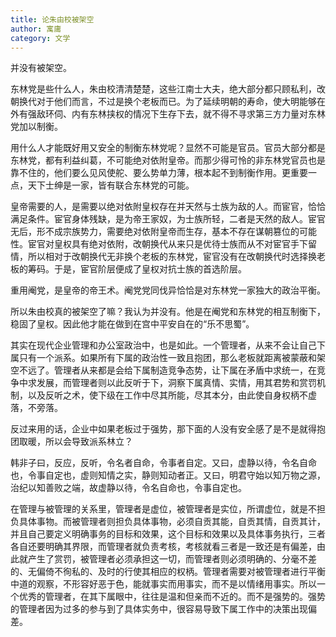 ```yaml
---
title: 论朱由校被架空
author: 寓庸
category: 文学
---
```

并没有被架空。

东林党是些什么人，朱由校清清楚楚，这些江南士大夫，绝大部分都只顾私利，改朝换代对于他们而言，不过是换个老板而已。为了延续明朝的寿命，使大明能够在外有强敌环伺、内有东林挟权的情况下生存下去，就不得不寻求第三方力量对东林党加以制衡。

用什么人才能既好用又安全的制衡东林党呢？显然不可能是官员。官员大部分都是东林党，都有利益纠葛，不可能绝对依附皇帝。而那少得可怜的非东林党官员也是靠不住的，他们要么见风使舵、要么势单力薄，根本起不到制衡作用。更重要一点，天下士绅是一家，皆有联合东林党的可能。

皇帝需要的人，是需要以绝对依附皇权存在并天然与士族为敌的人。而宦官，恰恰满足条件。宦官身体残缺，是为帝王家奴，为士族所轻，二者是天然的敌人。宦官无后，形不成宗族势力，需要绝对依附皇帝而生存，基本不存在谋朝篡位的可能性。宦官对皇权具有绝对依附，改朝换代从来只是优待士族而从不对宦官手下留情，所以相对于改朝换代无非换个老板的东林党，宦官没有在改朝换代时选择换老板的筹码。于是，宦官阶层便成了皇权对抗士族的首选阶层。

重用阉党，是皇帝的帝王术。阉党党同伐异恰恰是对东林党一家独大的政治平衡。

所以朱由校真的被架空了嘛？我认为并没有。他是在阉党和东林党的相互制衡下，稳固了皇权。因此他才能在做到在宫中平安自在的“乐不思蜀”。

其实在现代企业管理和办公室政治中，也是如此。一个管理者，从来不会让自己下属只有一个派系。如果所有下属的政治性一致且抱团，那么老板就距离被蒙蔽和架空不远了。管理者从来都是会给下属制造竞争态势，让下属在矛盾中求统一，在竞争中求发展，而管理者则以此反听于下，洞察下属真情、实情，用其君势和赏罚机制，以及反听之术，使下级在工作中尽其所能，尽其本分，由此使自身权柄不虚落，不旁落。

反过来用的话，企业中如果老板过于强势，那下面的人没有安全感了是不是就得抱团取暖，所以会导致派系林立？

韩非子曰，反应，反听，令名者自命，令事者自定。又曰，虚静以待，令名自命也，令事自定也，虚则知情之实，静则知动者正。又曰，明君守始以知万物之源，治纪以知善败之端，故虚静以待，令名自命也，令事自定也。

在管理与被管理的关系里，管理者是虚位，被管理者是实位，所谓虚位，就是不担负具体事物。而被管理者则担负具体事物，必须自贡其能，自贡其情，自贡其计，并且自己要定义明确事务的目标和效果，这个目标和效果以及具体事务执行，三者各自还要明确其界限，而管理者就负责考核，考核就看三者是一致还是有偏差，由此就产生了赏罚，被管理者必须承担这一切，而管理者则必须明确的、分毫不差的、无偏倚不徇私的、及时的行使其相应的权柄。管理者需要对被管理者进行平衡中道的观察，不形容好恶于色，能就事实而用事实，而不是以情绪用事实。所以一个优秀的管理者，在其下属眼中，往往是温和但亲而不近的。而不是强势的。强势的管理者因为过多的参与到了具体实务中，很容易导致下属工作中的决策出现偏差。